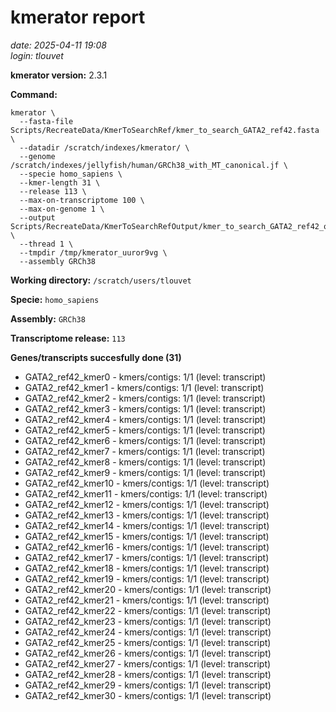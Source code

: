 # kmerator report
*date: 2025-04-11 19:08*  
*login: tlouvet*

**kmerator version:** 2.3.1

**Command:**

```
kmerator \
  --fasta-file Scripts/RecreateData/KmerToSearchRef/kmer_to_search_GATA2_ref42.fasta \
  --datadir /scratch/indexes/kmerator/ \
  --genome /scratch/indexes/jellyfish/human/GRCh38_with_MT_canonical.jf \
  --specie homo_sapiens \
  --kmer-length 31 \
  --release 113 \
  --max-on-transcriptome 100 \
  --max-on-genome 1 \
  --output Scripts/RecreateData/KmerToSearchRefOutput/kmer_to_search_GATA2_ref42_output \
  --thread 1 \
  --tmpdir /tmp/kmerator_uuror9vg \
  --assembly GRCh38
```

**Working directory:** `/scratch/users/tlouvet`

**Specie:** `homo_sapiens`

**Assembly:** `GRCh38`

**Transcriptome release:** `113`

**Genes/transcripts succesfully done (31)**

- GATA2_ref42_kmer0 - kmers/contigs: 1/1 (level: transcript)
- GATA2_ref42_kmer1 - kmers/contigs: 1/1 (level: transcript)
- GATA2_ref42_kmer2 - kmers/contigs: 1/1 (level: transcript)
- GATA2_ref42_kmer3 - kmers/contigs: 1/1 (level: transcript)
- GATA2_ref42_kmer4 - kmers/contigs: 1/1 (level: transcript)
- GATA2_ref42_kmer5 - kmers/contigs: 1/1 (level: transcript)
- GATA2_ref42_kmer6 - kmers/contigs: 1/1 (level: transcript)
- GATA2_ref42_kmer7 - kmers/contigs: 1/1 (level: transcript)
- GATA2_ref42_kmer8 - kmers/contigs: 1/1 (level: transcript)
- GATA2_ref42_kmer9 - kmers/contigs: 1/1 (level: transcript)
- GATA2_ref42_kmer10 - kmers/contigs: 1/1 (level: transcript)
- GATA2_ref42_kmer11 - kmers/contigs: 1/1 (level: transcript)
- GATA2_ref42_kmer12 - kmers/contigs: 1/1 (level: transcript)
- GATA2_ref42_kmer13 - kmers/contigs: 1/1 (level: transcript)
- GATA2_ref42_kmer14 - kmers/contigs: 1/1 (level: transcript)
- GATA2_ref42_kmer15 - kmers/contigs: 1/1 (level: transcript)
- GATA2_ref42_kmer16 - kmers/contigs: 1/1 (level: transcript)
- GATA2_ref42_kmer17 - kmers/contigs: 1/1 (level: transcript)
- GATA2_ref42_kmer18 - kmers/contigs: 1/1 (level: transcript)
- GATA2_ref42_kmer19 - kmers/contigs: 1/1 (level: transcript)
- GATA2_ref42_kmer20 - kmers/contigs: 1/1 (level: transcript)
- GATA2_ref42_kmer21 - kmers/contigs: 1/1 (level: transcript)
- GATA2_ref42_kmer22 - kmers/contigs: 1/1 (level: transcript)
- GATA2_ref42_kmer23 - kmers/contigs: 1/1 (level: transcript)
- GATA2_ref42_kmer24 - kmers/contigs: 1/1 (level: transcript)
- GATA2_ref42_kmer25 - kmers/contigs: 1/1 (level: transcript)
- GATA2_ref42_kmer26 - kmers/contigs: 1/1 (level: transcript)
- GATA2_ref42_kmer27 - kmers/contigs: 1/1 (level: transcript)
- GATA2_ref42_kmer28 - kmers/contigs: 1/1 (level: transcript)
- GATA2_ref42_kmer29 - kmers/contigs: 1/1 (level: transcript)
- GATA2_ref42_kmer30 - kmers/contigs: 1/1 (level: transcript)
